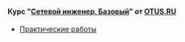 #### Курс "[Сетевой инженер. Базовый](https://otus.ru/lessons/setevoy-inzhener-basic/)" от [OTUS.RU](https://otus.ru/)
- [Практические работы](https://github.com/Art1shock/otus-networks/tree/main/labs)
